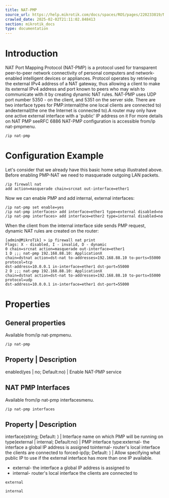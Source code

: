 ```yaml
---
title: NAT-PMP
source_url: https://help.mikrotik.com/docs/spaces/ROS/pages/220233819/NAT-PMP,
crawled_date: 2025-02-02T21:11:02.848413
section: mikrotik_docs
type: documentation
---
```


# Introduction
NAT Port Mapping Protocol (NAT-PMP) is a protocol used for transparent peer-to-peer network connectivity of personal computers and network-enabled intelligent devices or appliances.
Protocol operates by retrieving the external IPv4 address of a NAT gateway, thus allowing a client to make its external IPv4 address and port known to peers who may wish to communicate with it by creating dynamic NAT rules.
NAT-PMP uses UDP port number 5350 - on the client, and 5351 on the server side.
There are two interface types for PMP:internal(the one local clients are connected to) andexternal(the one the Internet is connected to).A router may only have one active external interface with a 'public' IP address on it
For more details on NAT PMP seeRFC 6886
NAT-PMP configuration is accessible from/ip nat-pmpmenu.
```
/ip nat-pmp
```
# Configuration Example
Let's consider that we already have this basic home setup illustrated above.
Before enabling PMP-NAT we need to masquerade outgoing LAN packets.
```
/ip firewall nat
add action=masquerade chain=srcnat out-interface=ether1
```
Now we can enable PMP and add internal, external interfaces:
```
/ip nat-pmp set enable=yes
/ip nat-pmp interfaces> add interface=ether1 type=external disabled=no
/ip nat-pmp interfaces> add interface=ether2 type=internal disabled=no
```
When the client from the internal interface side sends PMP request, dynamic NAT rules are created on the router:
```
[admin@MikroTik] > ip firewall nat print 
Flags: X - disabled, I - invalid, D - dynamic 
0 chain=srcnat action=masquerade out-interface=ether1
1 D ;;; nat-pmp 192.168.88.10: ApplicationX
chain=dstnat action=dst-nat to-addresses=192.168.88.10 to-ports=55000 protocol=tcp 
dst-address=10.0.0.1 in-interface=ether1 dst-port=55000
2 D ;;; nat-pmp 192.168.88.10: ApplicationX
chain=dstnat action=dst-nat to-addresses=192.168.88.10 to-ports=55000 protocol=udp 
dst-address=10.0.0.1 in-interface=ether1 dst-port=55000
```
# Properties
## General properties
Available from/ip nat-pmpmenu.
```
/ip nat-pmp
```
Property | Description
----------------------
enabled(yes | no; Default:no) | Enable NAT-PMP service
## NAT PMP Interfaces
Available from/ip nat-pmp interfacesmenu.
```
/ip nat-pmp interfaces
```
Property | Description
----------------------
interface(string; Default: ) | Interface name on which PMP will be running on
type(external | internal; Default:no) | PMP interface type:external- the interface a global IP address is assigned tointernal- router's local interface the clients are connected to
forced-ip(Ip; Default: ) | Allow specifying what public IP to use if the external interface has more than one IP available.
* external- the interface a global IP address is assigned to
* internal- router's local interface the clients are connected to
```
external
```
```
internal
```